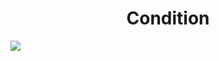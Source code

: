 <h1 align="center"> Condition </h1>
<img src="https://user-images.githubusercontent.com/25712677/57192776-2f799800-6ed8-11e9-92dd-4b6657ba7a9d.png" style="max-width:100%;">
